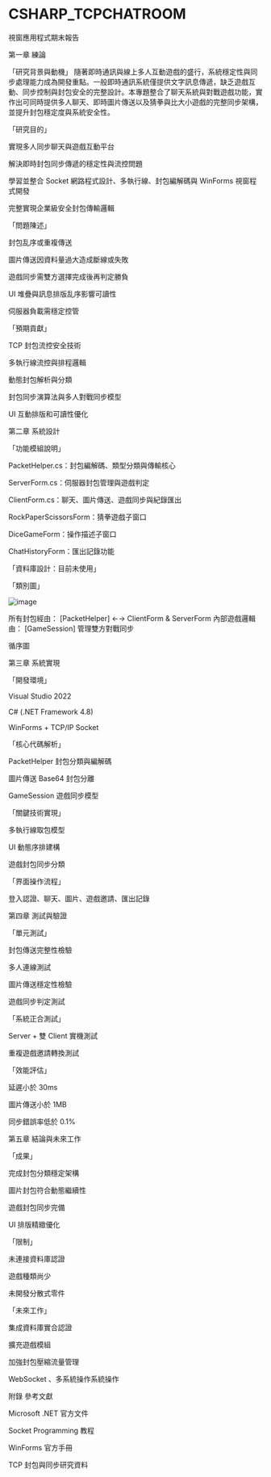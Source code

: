 # CSHARP_TCPCHATROOM
視窗應用程式期末報告

第一章 練論

「研究背景與動機」
隨著即時通訊與線上多人互動遊戲的盛行，系統穩定性與同步處理能力成為開發重點。一般即時通訊系統僅提供文字訊息傳遞，缺乏遊戲互動、同步控制與封包安全的完整設計。本專題整合了聊天系統與對戰遊戲功能，實作出可同時提供多人聊天、即時圖片傳送以及猜拳與比大小遊戲的完整同步架構，並提升封包穩定度與系統安全性。

「研究目的」

實現多人同步聊天與遊戲互動平台

解決即時封包同步傳遞的穩定性與流控問題

學習並整合 Socket 網路程式設計、多執行線、封包編解碼與 WinForms 視窗程式開發

完整實現企業級安全封包傳輸邏輯

「問題陳述」

封包乱序或重複傳送

圖片傳送因資料量過大造成斷線或失敗

遊戲同步需雙方選擇完成後再判定勝負

UI 堆疊與訊息排版乱序影響可讀性

伺服器負載需穩定控管

「預期貢獻」

TCP 封包流控安全技術

多執行線流控與排程邏輯

動態封包解析與分類

封包同步演算法與多人對戰同步模型

UI 互動排版和可讀性優化

第二章 系統設計

「功能模組說明」

PacketHelper.cs：封包編解碼、類型分類與傳輸核心

ServerForm.cs：伺服器封包管理與遊戲判定

ClientForm.cs：聊天、圖片傳送、遊戲同步與紀錄匯出

RockPaperScissorsForm：猜拳遊戲子窗口

DiceGameForm：操作描述子窗口

ChatHistoryForm：匯出記錄功能

「資料庫設計：目前未使用」

「類別圖」

![image](https://github.com/user-attachments/assets/a261d925-be70-4ab2-85b6-d0846f41b257)


所有封包經由：
[PacketHelper] ←→ ClientForm & ServerForm
內部遊戲邏輯由：
[GameSession] 管理雙方對戰同步


循序圖

第三章 系統實現

「開發環境」

Visual Studio 2022

C# (.NET Framework 4.8)

WinForms + TCP/IP Socket

「核心代碼解析」

PacketHelper 封包分類與編解碼

圖片傳送 Base64 封包分離

GameSession 遊戲同步模型

「關鍵技術實現」

多執行線取包模型

UI 動態序排建構

遊戲封包同步分類

「界面操作流程」

登入認證、聊天、圖片、遊戲邀請、匯出記錄

第四章 測試與驗證

「單元測試」

封包傳送完整性檢驗

多人連線測試

圖片傳送穩定性檢驗

遊戲同步判定測試

「系統正合測試」

Server + 雙 Client 實機測試

重複遊戲邀請轉換測試

「效能評估」

延遲小於 30ms

圖片傳送小於 1MB

同步錯誤率低於 0.1%

第五章 結論與未來工作

「成果」

完成封包分類穩定架構

圖片封包符合動態繼續性

遊戲封包同步完備

UI 排版精緻優化

「限制」

未連接資料庫認證

遊戲種類尚少

未開發分散式零件

「未來工作」

集成資料庫實合認證

擴充遊戲模組

加強封包壓縮流量管理

WebSocket 、多系統操作系統操作

附錄 參考文獻

Microsoft .NET 官方文件

Socket Programming 教程

WinForms 官方手冊

TCP 封包與同步研究資料

